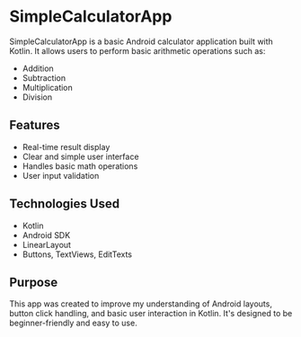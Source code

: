 # SimpleCalculatorApp
SimpleCalculatorApp is a basic Android calculator application built with Kotlin. It allows users to perform basic arithmetic operations such as:
- Addition
- Subtraction
- Multiplication
- Division

## Features
- Real-time result display
- Clear and simple user interface
- Handles basic math operations
- User input validation

## Technologies Used
- Kotlin
- Android SDK
- LinearLayout
- Buttons, TextViews, EditTexts

## Purpose
This app was created to improve my understanding of Android layouts, button click handling, and basic user interaction in Kotlin. It's designed to be beginner-friendly and easy to use.
